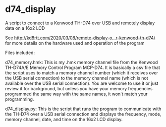# d74_display
A script to connect to a Kenwood TH-D74 over USB and remotely display data on a 16x2 LCD

See http://kd8rtt.com/2020/03/08/remote-display-o…r-kenwood-th-d74/ for more details on the hardware used and operation of the program

Files included:

d74_memory.hmk: This is my .hmk memory channel file from the Kenwood TH-D74A/E Memory Control Program MCP-D74. It is basically a csv file that the script uses to match a memory channel number (which it receives over the USB serial connection) to the memory channel name (which is not available over the USB serial connection). You are welcome to use it or just review it for background, but unless you have your memory frequencies programmed the same way with the same names, it won't match your programming.

d74_display.py: This is the script that runs the program to communicate with the TH-D74 over a USB serial connection and displays the frequency, mode, memory channel, date, and time on the 16x2 LCD display.

